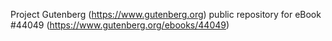 Project Gutenberg (https://www.gutenberg.org) public repository for eBook #44049 (https://www.gutenberg.org/ebooks/44049)
